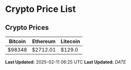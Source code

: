 # Crypto Price List

## Crypto Prices
| Bitcoin | Ethereum | Litecoin |
| ------- | -------- | -------- |
| $98348 | $2712.01 | $129.0 |
**Last Updated:** 2025-02-11 06:25 UTC
**Last Updated:** $DATE$
